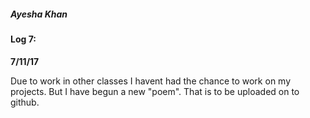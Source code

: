 ##### Ayesha Khan

#### Log 7:
**7/11/17**

Due to work in other classes I havent had the chance to work on my projects. But I have begun a new "poem". That is to be uploaded on to github.
